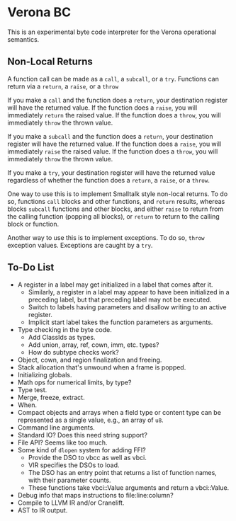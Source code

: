 # Verona BC

This is an experimental byte code interpreter for the Verona operational semantics.

## Non-Local Returns

A function call can be made as a `call`, a `subcall`, or a `try`. Functions can return via a `return`, a `raise`, or a `throw`

If you make a `call` and the function does a `return`, your destination register will have the returned value. If the function does a `raise`, you will immediately `return` the raised value. If the function does a `throw`, you will immediately `throw` the thrown value.

If you make a `subcall` and the function does a `return`, your destination register will have the returned value. If the function does a `raise`, you will immediately `raise` the raised value. If the function does a `throw`, you will immediately `throw` the thrown value.

If you make a `try`, your destination register will have the returned value regardless of whether the function does a `return`, a `raise`, or a `throw`.

One way to use this is to implement Smalltalk style non-local returns. To do so, functions `call` blocks and other functions, and `return` results, whereas blocks `subcall` functions and other blocks, and either `raise` to return from the calling function (popping all blocks), or `return` to return to the calling block or function.

Another way to use this is to implement exceptions. To do so, `throw` exception values. Exceptions are caught by a `try`.

## To-Do List

* A register in a label may get initialized in a label that comes after it.
  * Similarly, a register in a label may appear to have been initialized in a preceding label, but that preceding label may not be executed.
  * Switch to labels having parameters and disallow writing to an active register.
  * Implicit start label takes the function parameters as arguments.
* Type checking in the byte code.
  * Add ClassIds as types.
  * Add union, array, ref, cown, imm, etc. types?
  * How do subtype checks work?
* Object, cown, and region finalization and freeing.
* Stack allocation that's unwound when a frame is popped.
* Initializing globals.
* Math ops for numerical limits, by type?
* Type test.
* Merge, freeze, extract.
* When.
* Compact objects and arrays when a field type or content type can be represented as a single value, e.g., an array of `u8`.
* Command line arguments.
* Standard IO? Does this need string support?
* File API? Seems like too much.
* Some kind of `dlopen` system for adding FFI?
  * Provide the DSO to vbcc as well as vbci.
  * VIR specifies the DSOs to load.
  * The DSO has an entry point that returns a list of function names, with their parameter counts.
  * These functions take vbci::Value arguments and return a vbci::Value.
* Debug info that maps instructions to file:line:column?
* Compile to LLVM IR and/or Cranelift.
* AST to IR output.

